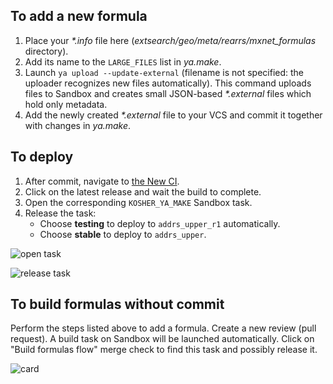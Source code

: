 To add a new formula
--------------------
1. Place your _*.info_ file here (_extsearch/geo/meta/rearrs/mxnet_formulas_ directory).
2. Add its name to the `LARGE_FILES` list in _ya.make_.
3. Launch `ya upload --update-external` (filename is not specified: the uploader recognizes new files automatically). This command uploads files to Sandbox and creates small JSON-based _*.external_ files which hold only metadata.
4. Add the newly created _*.external_ file to your VCS and commit it together with changes in _ya.make_.

To deploy
---------
1. After commit, navigate to [the New CI][1].
2. Click on the latest release and wait the build to complete.
3. Open the corresponding `KOSHER_YA_MAKE` Sandbox task.
4. Release the task:
   * Choose **testing** to deploy to `addrs_upper_r1` automatically.
   * Choose **stable** to deploy to `addrs_upper`.

![open task](https://jing.yandex-team.ru/files/sobols/browser_cAPKwB2tx0.png)

![release task](https://jing.yandex-team.ru/files/sobols/browser_Bgcntyn9PK.png)

To build formulas without commit
--------------------------------
Perform the steps listed above to add a formula.
Create a new review (pull request). A build task on Sandbox will be launched automatically.
Click on "Build formulas flow" merge check to find this task and possibly release it.

![card](https://jing.yandex-team.ru/files/sobols/browser_sHzdMFKHQJ.png)

[1]: https://a.yandex-team.ru/projects/geosearch2/ci/releases/timeline?dir=extsearch%2Fgeo%2Fmeta%2Frearrs%2Fmxnet_formulas&id=formulas-release
